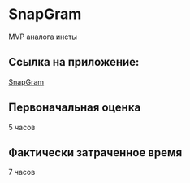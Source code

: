 # SnapGram

MVP аналога инсты

## Ссылка на приложение:

[SnapGram](https://troxin-a.github.io/webdeb-cw-instapro/)

## Первоначальная оценка

5 часов

## Фактически затраченное время

7 часов
